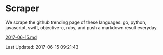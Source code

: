 # Scraper

We scrape the github trending page of these languages: go, python, javascript, swift, objective-c, ruby, and push a markdown result everyday.

[2017-06-15.md](https://github.com/henson/Scraper/blob/master/2017-06-15.md)

Last Updated: 2017-06-15 09:21:43